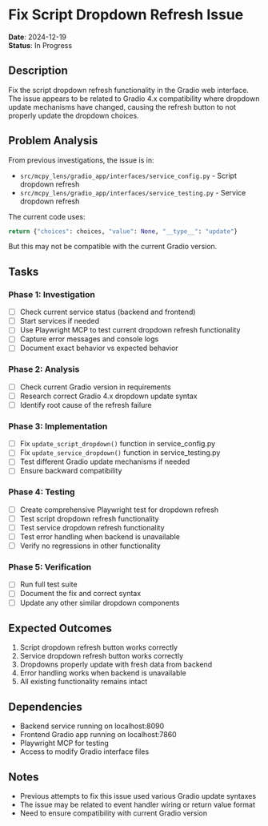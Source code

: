 # Fix Script Dropdown Refresh Issue

**Date**: 2024-12-19  
**Status**: In Progress

## Description

Fix the script dropdown refresh functionality in the Gradio web interface. The issue appears to be related to Gradio 4.x compatibility where dropdown update mechanisms have changed, causing the refresh button to not properly update the dropdown choices.

## Problem Analysis

From previous investigations, the issue is in:
- `src/mcpy_lens/gradio_app/interfaces/service_config.py` - Script dropdown refresh
- `src/mcpy_lens/gradio_app/interfaces/service_testing.py` - Service dropdown refresh

The current code uses:
```python
return {"choices": choices, "value": None, "__type__": "update"}
```

But this may not be compatible with the current Gradio version.

## Tasks

### Phase 1: Investigation
- [ ] Check current service status (backend and frontend)
- [ ] Start services if needed
- [ ] Use Playwright MCP to test current dropdown refresh functionality
- [ ] Capture error messages and console logs
- [ ] Document exact behavior vs expected behavior

### Phase 2: Analysis
- [ ] Check current Gradio version in requirements
- [ ] Research correct Gradio 4.x dropdown update syntax
- [ ] Identify root cause of the refresh failure

### Phase 3: Implementation
- [ ] Fix `update_script_dropdown()` function in service_config.py
- [ ] Fix `update_service_dropdown()` function in service_testing.py
- [ ] Test different Gradio update mechanisms if needed
- [ ] Ensure backward compatibility

### Phase 4: Testing
- [ ] Create comprehensive Playwright test for dropdown refresh
- [ ] Test script dropdown refresh functionality
- [ ] Test service dropdown refresh functionality
- [ ] Test error handling when backend is unavailable
- [ ] Verify no regressions in other functionality

### Phase 5: Verification
- [ ] Run full test suite
- [ ] Document the fix and correct syntax
- [ ] Update any other similar dropdown components

## Expected Outcomes

1. Script dropdown refresh button works correctly
2. Service dropdown refresh button works correctly
3. Dropdowns properly update with fresh data from backend
4. Error handling works when backend is unavailable
5. All existing functionality remains intact

## Dependencies

- Backend service running on localhost:8090
- Frontend Gradio app running on localhost:7860
- Playwright MCP for testing
- Access to modify Gradio interface files

## Notes

- Previous attempts to fix this issue used various Gradio update syntaxes
- The issue may be related to event handler wiring or return value format
- Need to ensure compatibility with current Gradio version
